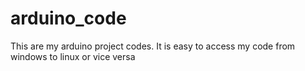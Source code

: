 # arduino_code
This are my arduino project codes. It is easy to access my code from windows to linux or vice versa
